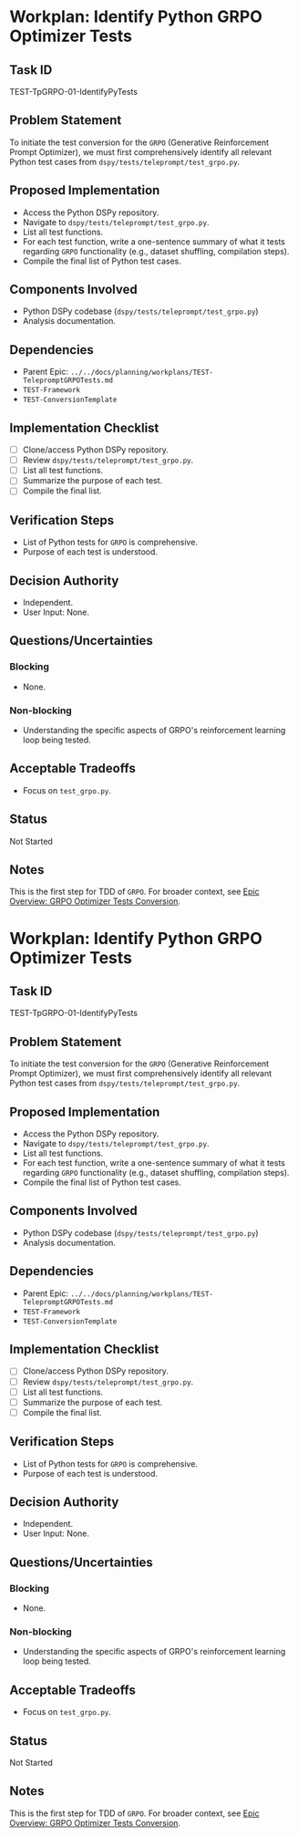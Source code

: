 # Workplan: Identify Python GRPO Optimizer Tests

## Task ID
TEST-TpGRPO-01-IdentifyPyTests

## Problem Statement
To initiate the test conversion for the `GRPO` (Generative Reinforcement Prompt Optimizer), we must first comprehensively identify all relevant Python test cases from `dspy/tests/teleprompt/test_grpo.py`.

## Proposed Implementation
- Access the Python DSPy repository.
- Navigate to `dspy/tests/teleprompt/test_grpo.py`.
- List all test functions.
- For each test function, write a one-sentence summary of what it tests regarding `GRPO` functionality (e.g., dataset shuffling, compilation steps).
- Compile the final list of Python test cases.

## Components Involved
- Python DSPy codebase (`dspy/tests/teleprompt/test_grpo.py`)
- Analysis documentation.

## Dependencies
- Parent Epic: `../../docs/planning/workplans/TEST-TelepromptGRPOTests.md`
- `TEST-Framework`
- `TEST-ConversionTemplate`

## Implementation Checklist
- [ ] Clone/access Python DSPy repository.
- [ ] Review `dspy/tests/teleprompt/test_grpo.py`.
- [ ] List all test functions.
- [ ] Summarize the purpose of each test.
- [ ] Compile the final list.

## Verification Steps
- List of Python tests for `GRPO` is comprehensive.
- Purpose of each test is understood.

## Decision Authority
- Independent.
- User Input: None.

## Questions/Uncertainties
### Blocking
- None.
### Non-blocking
- Understanding the specific aspects of GRPO's reinforcement learning loop being tested.

## Acceptable Tradeoffs
- Focus on `test_grpo.py`.

## Status
Not Started

## Notes
This is the first step for TDD of `GRPO`.
For broader context, see [Epic Overview: GRPO Optimizer Tests Conversion](../../docs/planning/workplans/TEST-TelepromptGRPOTests.md).
# Workplan: Identify Python GRPO Optimizer Tests

## Task ID
TEST-TpGRPO-01-IdentifyPyTests

## Problem Statement
To initiate the test conversion for the `GRPO` (Generative Reinforcement Prompt Optimizer), we must first comprehensively identify all relevant Python test cases from `dspy/tests/teleprompt/test_grpo.py`.

## Proposed Implementation
- Access the Python DSPy repository.
- Navigate to `dspy/tests/teleprompt/test_grpo.py`.
- List all test functions.
- For each test function, write a one-sentence summary of what it tests regarding `GRPO` functionality (e.g., dataset shuffling, compilation steps).
- Compile the final list of Python test cases.

## Components Involved
- Python DSPy codebase (`dspy/tests/teleprompt/test_grpo.py`)
- Analysis documentation.

## Dependencies
- Parent Epic: `../../docs/planning/workplans/TEST-TelepromptGRPOTests.md`
- `TEST-Framework`
- `TEST-ConversionTemplate`

## Implementation Checklist
- [ ] Clone/access Python DSPy repository.
- [ ] Review `dspy/tests/teleprompt/test_grpo.py`.
- [ ] List all test functions.
- [ ] Summarize the purpose of each test.
- [ ] Compile the final list.

## Verification Steps
- List of Python tests for `GRPO` is comprehensive.
- Purpose of each test is understood.

## Decision Authority
- Independent.
- User Input: None.

## Questions/Uncertainties
### Blocking
- None.
### Non-blocking
- Understanding the specific aspects of GRPO's reinforcement learning loop being tested.

## Acceptable Tradeoffs
- Focus on `test_grpo.py`.

## Status
Not Started

## Notes
This is the first step for TDD of `GRPO`.
For broader context, see [Epic Overview: GRPO Optimizer Tests Conversion](../../docs/planning/workplans/TEST-TelepromptGRPOTests.md).
